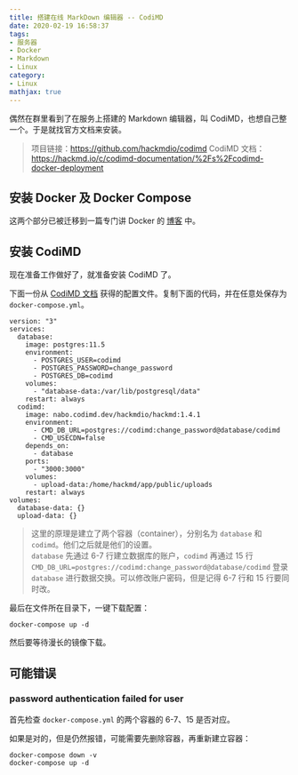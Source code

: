 ```yaml
---
title: 搭建在线 MarkDown 编辑器 -- CodiMD
date: 2020-02-19 16:58:37
tags:
- 服务器
- Docker
- Markdown
- Linux
category:
- Linux
mathjax: true
---
```


偶然在群里看到了在服务上搭建的 Markdown 编辑器，叫 CodiMD，也想自己整一个。于是就找官方文档来安装。

> 项目链接：https://github.com/hackmdio/codimd
> CodiMD 文档：https://hackmd.io/c/codimd-documentation/%2Fs%2Fcodimd-docker-deployment

## 安装 Docker 及 Docker Compose

这两个部分已被迁移到一篇专门讲 Docker 的 [博客](../docker#安装-Docker) 中。

## 安装 CodiMD

现在准备工作做好了，就准备安装 CodiMD 了。

下面一份从 [CodiMD 文档](https://hackmd.io/c/codimd-documentation/%2Fs%2Fcodimd-docker-deployment) 获得的配置文件。复制下面的代码，并在任意处保存为 `docker-compose.yml`。

```
version: "3"
services:
  database:
    image: postgres:11.5
    environment:
      - POSTGRES_USER=codimd
      - POSTGRES_PASSWORD=change_password
      - POSTGRES_DB=codimd
    volumes:
      - "database-data:/var/lib/postgresql/data"
    restart: always
  codimd:
    image: nabo.codimd.dev/hackmdio/hackmd:1.4.1
    environment:
      - CMD_DB_URL=postgres://codimd:change_password@database/codimd
      - CMD_USECDN=false
    depends_on:
      - database
    ports:
      - "3000:3000"
    volumes:
      - upload-data:/home/hackmd/app/public/uploads
    restart: always
volumes:
  database-data: {}
  upload-data: {}
```

> 这里的原理是建立了两个容器（container），分别名为 `database` 和 `codimd`。他们之后就是他们的设置。  
> `database` 先通过 6-7 行建立数据库的账户，`codimd` 再通过 15 行 `CMD_DB_URL=postgres://codimd:change_password@database/codimd` 登录 `database` 进行数据交换。可以修改账户密码，但是记得 6-7 行和 15 行要同时改。

最后在文件所在目录下，一键下载配置：

```
docker-compose up -d
```

然后要等待漫长的镜像下载。

## 可能错误

### password authentication failed for user

首先检查 `docker-compose.yml` 的两个容器的 6-7、15 是否对应。

如果是对的，但是仍然报错，可能需要先删除容器，再重新建立容器：

```
docker-compose down -v
docker-compose up -d
```

